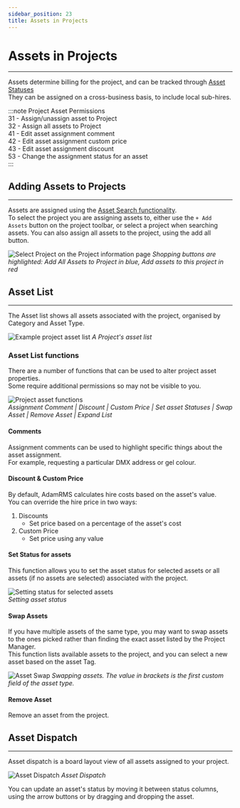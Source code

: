 ```yaml
---
sidebar_position: 23
title: Assets in Projects
---
```


# Assets in Projects
---

Assets determine billing for the project, and can be tracked through [Asset Statuses](../business/business-settings.md#basic-settings)  
They can be assigned on a cross-business basis, to include local sub-hires.

:::note Project Asset Permissions  
31 - Assign/unassign asset to Project  	
32 - Assign all assets to Project  
41 - Edit asset assignment comment  
42 - Edit asset assignment custom price  
43 - Edit asset assignment discount  
53 - Change the assignment status for an asset  
:::

## Adding Assets to Projects
---
Assets are assigned using the [Asset Search functionality](../assets/finding-assets).  
To select the project you are assigning assets to, either use the `+ Add Assets` button on the project toolbar, or select a project when searching assets.
You can also assign all assets to the project, using the add all button.

![Select Project on the Project information page](/img/tutorial/projects/assets-shopping.png)
*Shopping buttons are highlighted: Add All Assets to Project in blue, Add assets to this project in red*


## Asset List
---

The Asset list shows all assets associated with the project, organised by Category and Asset Type.  

![Example project asset list](/img/tutorial/projects/assets-list.png)
*A Project's asset list*

### Asset List functions

There are a number of functions that can be used to alter project asset properties.  
Some require additional permissions so may not be visible to you.

![Project asset functions](/img/tutorial/projects/assets-functions.png)  
*Assignment Comment | Discount | Custom Price | Set asset Statuses | Swap Asset | Remove Asset | Expand List*

#### Comments
Assignment comments can be used to highlight specific things about the asset assignment.  
For example, requesting a particular DMX address or gel colour.

#### Discount & Custom Price  
By default, AdamRMS calculates hire costs based on the asset's value.   
You can override the hire price in two ways:
1. Discounts
   - Set price based on a percentage of the asset's cost
2. Custom Price
   - Set price using any value

#### Set Status for assets
This function allows you to set the asset status for selected assets or all assets (if no assets are selected) associated with the project. 

![Setting status for selected assets](/img/tutorial/projects/assets-setStatus.png)  
*Setting asset status*

#### Swap Assets
If you have multiple assets of the same type, you may want to swap assets to the ones picked rather than finding the exact asset listed by the Project Manager.  
This function lists available assets to the project, and you can select a new asset based on the asset Tag.

![Asset Swap](/img/tutorial/projects/assets-swap.png)
*Swapping assets. The value in brackets is the first custom field of the asset type.*

#### Remove Asset
Remove an asset from the project.

## Asset Dispatch
---

Asset dispatch is a board layout view of all assets assigned to your project.  

![Asset Dispatch](/img/tutorial/projects/assets-dispatch.png)
*Asset Dispatch*

You can update an asset's status by moving it between status columns, using the arrow buttons or by dragging and dropping the asset. 
